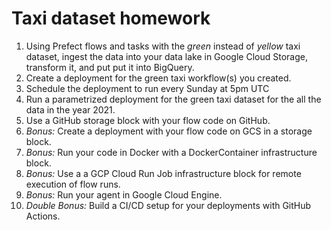 # Taxi dataset homework

1. Using Prefect flows and tasks with the *green* instead of *yellow* taxi dataset, ingest the data into your data lake in Google Cloud Storage, transform it, and put put it into BigQuery.
1. Create a deployment for the green taxi workflow(s) you created.
1. Schedule the deployment to run every Sunday at 5pm UTC
1. Run a parametrized deployment for the green taxi dataset for the all the data in the year 2021. 
1. Use a GitHub storage block with your flow code on GitHub.
1. _Bonus:_ Create a deployment with your flow code on GCS in a storage block.
1. _Bonus:_ Run your code in Docker with a DockerContainer infrastructure block.
1. _Bonus:_ Use a a GCP Cloud Run Job infrastructure block for remote execution of flow runs.
1. _Bonus:_ Run your agent in Google Cloud Engine.
1. _Double Bonus:_ Build a CI/CD setup for your deployments with GitHub Actions.